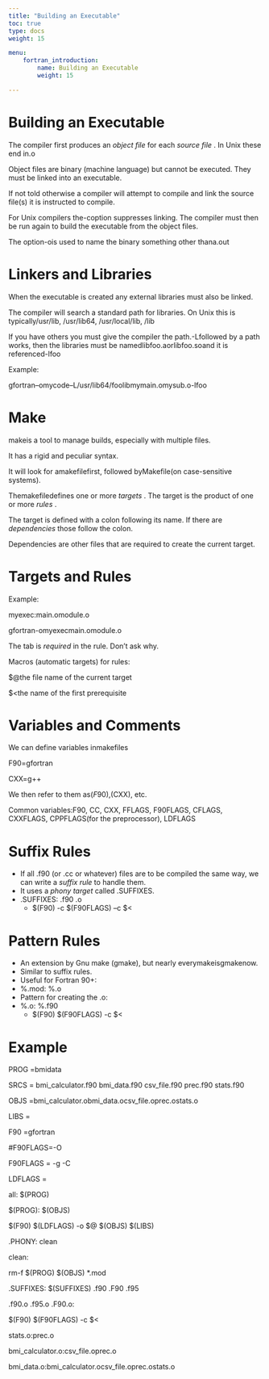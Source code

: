 ```yaml
---
title: "Building an Executable"
toc: true
type: docs
weight: 15

menu:
    fortran_introduction:
        name: Building an Executable
        weight: 15

---
```


# Building an Executable

The compiler first produces an _object file_ for each _source file_ .  In Unix these end in.o

Object files are binary (machine language) but cannot be executed.  They must be linked into an executable.

If not told otherwise a compiler will attempt to compile and link the source file(s) it is instructed to compile.

For Unix compilers the-coption suppresses linking.  The compiler must then be run again to build the executable from the object files.

The option-ois used to name the binary something other thana.out

# Linkers and Libraries

When the executable is created any external libraries must also be linked.

The compiler will search a standard path for libraries.  On Unix this is typically/usr/lib, /usr/lib64, /usr/local/lib, /lib

If you have others you must give the compiler the path.-Lfollowed by a path works, then the libraries must be namedlibfoo.aorlibfoo.soand it is referenced-lfoo

Example:

gfortran–omycode–L/usr/lib64/foolibmymain.omysub.o-lfoo

# Make

makeis a tool to manage builds, especially with multiple files.

It has a rigid and peculiar syntax.

It will look for amakefilefirst, followed byMakefile(on case-sensitive systems).

Themakefiledefines one or more _targets_ .  The target is the product of one or more _rules_ .

The target is defined with a colon following its name.  If there are _dependencies_ those follow the colon.

Dependencies are other files that are required to create the current target.

# Targets and Rules

Example:

myexec:main.omodule.o

<tab>gfortran-omyexecmain.omodule.o

The tab is _required_ in the rule.  Don’t ask why.

Macros (automatic targets) for rules:

$@the file name of the current target

$<the name of the first prerequisite

# Variables and Comments

We can define variables inmakefiles

F90=gfortran

CXX=g++

We then refer to them as$(F90),$(CXX), etc.

Common variables:F90, CC, CXX, FFLAGS, F90FLAGS, CFLAGS, CXXFLAGS, CPPFLAGS(for the preprocessor), LDFLAGS

# Suffix Rules

* If all .f90 (or .cc or whatever) files are to be compiled the same way, we can write a _suffix rule_ to handle them.
* It uses a _phony target_ called .SUFFIXES.
* .SUFFIXES: .f90 .o
  * $(F90) -c $(F90FLAGS) –c $<

# Pattern Rules

* An extension by Gnu make (gmake), but nearly everymakeisgmakenow.
* Similar to suffix rules.
* Useful for Fortran 90+:
* %.mod: %.o
* Pattern for creating the .o:
* %.o: %.f90
  * $(F90) $(F90FLAGS) -c $<

# Example

PROG =bmidata

SRCS =  bmi_calculator.f90 bmi_data.f90 csv_file.f90 prec.f90 stats.f90

OBJS =bmi_calculator.obmi_data.ocsv_file.oprec.ostats.o

LIBS =

F90 =gfortran

#F90FLAGS=-O

F90FLAGS = -g -C

LDFLAGS =

all: $(PROG)

$(PROG): $(OBJS)

$(F90) $(LDFLAGS) -o $@ $(OBJS) $(LIBS)

.PHONY: clean

clean:

rm-f $(PROG) $(OBJS) *.mod

.SUFFIXES: $(SUFFIXES) .f90 .F90 .f95

.f90.o .f95.o .F90.o:

$(F90) $(F90FLAGS) -c $<

stats.o:prec.o

bmi_calculator.o:csv_file.oprec.o

bmi_data.o:bmi_calculator.ocsv_file.oprec.ostats.o

